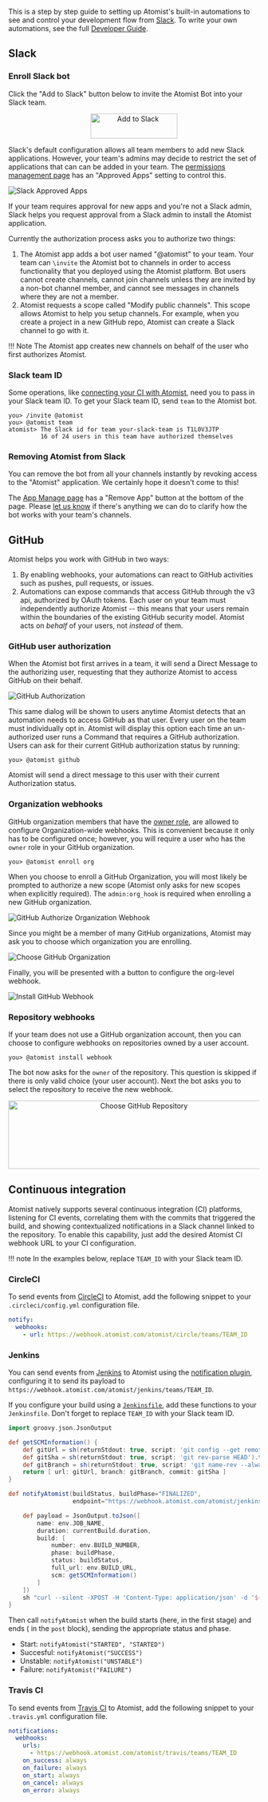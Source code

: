 <script>
	/**
	* Function that tracks a click on an outbound link in Analytics.
	* This function takes a valid URL string as an argument, and uses that URL string
	* as the event label. Setting the transport method to 'beacon' lets the hit be sent
	* using 'navigator.sendBeacon' in browser that support it.
	*/
	var trackOutboundLink = function(url) {
		ga('send', 'event', 'outbound', 'click', url, {
			'transport': 'beacon',
			'hitCallback': function(){document.location = url;}
		});
	}
</script>

This is a step by step guide to setting up Atomist's built-in
automations to see and control your development flow
from [Slack][slack].  To write your own automations, see the
full [Developer Guide][dev].

[slack]: https://slack.com/ (Slack)
[dev]: ../developer/index.md (Atomist Developer Guide)

## Slack

### Enroll Slack bot

Click the "Add to Slack" button below to invite the Atomist Bot into your Slack team.

<div style="text-align:center;">
  <a href="https://atm.st/2wiDlUe" onclick="trackOutboundLink('https://atm.st/2wiDlUe'); return false;" target="_blank">
    <img alt="Add to Slack" height="50" width="174" src="https://platform.slack-edge.com/img/add_to_slack.png" srcset="https://platform.slack-edge.com/img/add_to_slack.png 1x, https://platform.slack-edge.com/img/add_to_slack@2x.png 2x" />
  </a>
</div>

Slack's default configuration allows all team members to add new Slack applications.
However, your team's admins may decide to restrict the set of applications that can
can be added in your team.  The [permissions management page][manage-permissions] has
an "Approved Apps" setting to control this.

[manage-permissions]: https://slack.com/apps/manage/permissions

![Slack Approved Apps](img/ApprovedApps.png)

If your team requires approval for new apps and you're not a Slack
admin, Slack helps you request approval from a Slack admin 
to install the Atomist application.

Currently the authorization process asks you to authorize two things:

1.  The Atomist app adds a bot user named "@atomist" to your team.
    Your team can `\invite` the Atomist bot to channels in order to
    access functionality that you deployed using the Atomist
    platform.  Bot users cannot create channels, cannot
    join channels unless they are invited by a non-bot channel member,
    and cannot see messages in channels where they are not a
    member.
2.  Atomist requests a scope called "Modify public channels".
    This scope allows Atomist to help you setup channels.  For example, 
    when you create a project in a new GitHub repo, Atomist can create 
    a Slack channel to go with it.

!!! Note
    The Atomist app
    creates new channels on behalf of the user who first authorizes Atomist.

### Slack team ID

Some operations, like [connecting your CI with Atomist][ci], need you to pass
in your Slack team ID. To get your Slack team ID, send `team` to the Atomist
bot. 

```
you> /invite @atomist
you> @atomist team
atomist> The Slack id for team your-slack-team is T1L0V3JTP
         16 of 24 users in this team have authorized themselves
```

[ci]: #continuous-integration (Connecting Atomist with Continuous Integration Platforms)

### Removing Atomist from Slack

You can remove the bot from all your channels instantly
by revoking access to the "Atomist" application.  We certainly hope it
doesn't come to this!

The [App Manage page][slack-app-settings] has a "Remove App" button at
the bottom of the page.  Please [let us know][support-email] if
there's anything we can do to clarify how the bot works with your
team's channels.

[slack-app-settings]: https://slack.com/apps/A0HM83NCC-atomist?page=1
[support-email]: mailto:support@atomist.com

## GitHub

Atomist helps you work with GitHub in two ways:

1.  By enabling webhooks, your automations can react to
    GitHub activities such as pushes, pull requests, or issues.
2.  Automations can expose commands that access GitHub through
    the v3 api, authorized by OAuth tokens.
    Each user on your team must independently authorize Atomist --
    this means that your users remain within the boundaries
    of the existing GitHub security model.  Atomist acts on _behalf_ of
    your users, not _instead_ of them.

### GitHub user authorization

When the Atomist bot first arrives in a team, it will send a Direct Message
to the authorizing user, requesting that they authorize Atomist
to access GitHub on their behalf.

![GitHub Authorization](img/github-auth.png)

This same dialog will be shown to users anytime Atomist detects
that an automation needs to access GitHub as that user.  Every user on the
team must individually opt in.  Atomist will display this option each
time an un-authorized user runs a Command
that requires a GitHub authorization.
Users can ask for their current GitHub authorization status by running:

```
you> @atomist github
```

Atomist will send a direct message to this user with their current Authorization
status.

### Organization webhooks

GitHub organization members that have the [owner role][owners], are allowed
to configure Organization-wide webhooks.  This is convenient
because it only has to be configured once;
however, you will require a user who has the `owner` role in
your GitHub organization.

```
you> @atomist enroll org
```

When you choose to enroll a GitHub Organization, you will most likely be
prompted to authorize a new scope (Atomist only asks for new scopes when
explicitly required).  The `admin:org_hook` is required when enrolling a new
GitHub organization.

![GitHub Authorize Organization Webhook](img/authorize-org-hook.png)

Since you might be a member of many GitHub organizations, Atomist may ask you to
choose which organization you are enrolling.

![Choose GitHub Organization](img/choose-org.png)

Finally, you will be presented with a button to configure the org-level webhook.

![Install GitHub Webhook](img/install-webhook.png)

[owners]: https://help.github.com/articles/permission-levels-for-an-organization/

### Repository webhooks

If your team does not use a GitHub organization account, then you can choose to
configure webhooks on repositories owned by a user account.

```
you> @atomist install webhook
```

The bot now asks for the `owner` of the repository.  This question is
skipped if there is only valid choice (your user account).  Next the bot
asks you to select the repository to receive the new webhook.

<div style="text-align:center;">
  <img alt="Choose GitHub Repository" height="137" width="528" src="img/choose-repo.png" />
</div>

## Continuous integration

Atomist natively supports several continuous integration
(CI) platforms, listening for CI events, correlating them with the
commits that triggered the build, and showing contextualized
notifications in a Slack channel linked to the repository.  To enable
this capability, just add the desired Atomist CI
webhook URL to your CI configuration.

!!! note
    In the examples below, replace `TEAM_ID` with your Slack team ID.

### CircleCI

To send events from [CircleCI][circleci] to Atomist, add the following
snippet to your `.circleci/config.yml` configuration file.

```yaml
notify:
  webhooks:
    - url: https://webhook.atomist.com/atomist/circle/teams/TEAM_ID
```

[circleci]: https://circleci.com/ (CircleCI)

### Jenkins

You can send events from [Jenkins][jenkins] to Atomist using
the [notification plugin][not-plugin], configuring it to send its
payload to
`https://webhook.atomist.com/atomist/jenkins/teams/TEAM_ID`.

If you configure your build using a [`Jenkinsfile`][jenkinsfile], add
these functions to your `Jenkinsfile`.  Don't forget to replace
`TEAM_ID` with your Slack team ID.

```groovy
import groovy.json.JsonOutput

def getSCMInformation() {
    def gitUrl = sh(returnStdout: true, script: 'git config --get remote.origin.url').trim()
    def gitSha = sh(returnStdout: true, script: 'git rev-parse HEAD').trim()
    def gitBranch = sh(returnStdout: true, script: 'git name-rev --always --name-only HEAD').trim().replace('remotes/origin/', '')
    return [ url: gitUrl, branch: gitBranch, commit: gitSha ]
}

def notifyAtomist(buildStatus, buildPhase="FINALIZED",
                  endpoint="https://webhook.atomist.com/atomist/jenkins/teams/TEAM_ID") {

    def payload = JsonOutput.toJson([
        name: env.JOB_NAME,
        duration: currentBuild.duration,
        build: [
            number: env.BUILD_NUMBER,
            phase: buildPhase,
            status: buildStatus,
            full_url: env.BUILD_URL,
            scm: getSCMInformation()
        ]
    ])
    sh "curl --silent -XPOST -H 'Content-Type: application/json' -d '${payload}' ${endpoint}"
}
```

Then call `notifyAtomist` when the build starts (here, in the first
stage) and ends ( in the `post` block), sending the appropriate
status and phase.

-   Start: `notifyAtomist("STARTED", "STARTED")`
-   Succesful: `notifyAtomist("SUCCESS")`
-   Unstable: `notifyAtomist("UNSTABLE")`
-   Failure: `notifyAtomist("FAILURE")`

[jenkins]: https://jenkins.io/ (Jenkins)
[not-plugin]: https://wiki.jenkins-ci.org/display/JENKINS/Notification+Plugin (Jenkins Notification Plugin)
[jenkinsfile]: https://jenkins.io/doc/book/pipeline/jenkinsfile/ (Jenkinsfile)

### Travis CI

To send events from [Travis CI][travisci] to Atomist, add the
following snippet to your `.travis.yml` configuration file.

```yaml
notifications:
  webhooks:
    urls:
      - https://webhook.atomist.com/atomist/travis/teams/TEAM_ID
    on_success: always
    on_failure: always
    on_start: always
    on_cancel: always
    on_error: always
```

[travisci]: https://travis-ci.org (Travis CI)
